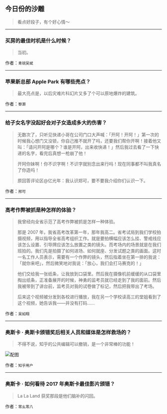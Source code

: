 ## 今日份的沙雕

> 看点好段子，有个好心情～


 
---

### 买房的最佳时机是什么时候？

> 当初。


作者：`青锐吴斌`

---

### 苹果新总部 Apple Park 有哪些亮点？

> 最大亮点是，以后灾难片科幻片又多了个可以原地爆炸的建筑。


作者：`黎灏`

---

### 给子女名字没起好会对子女造成多大的伤害？

> 无数次了，只听见快递小哥在公司门口大声喊：「开阿！开阿！」第一次的时候我心想门又没锁，你自己推不就开了吗，还要我们帮你开啊！接着他又叫：「请问开阿是哪个？谁是开阿，出来收快递！」然后我过去看了一下快递的名字，看完后真想一枪崩了他！
> 
> 开阿你妹啊！你不识字啊！不识字就别念出来行吗！现在同事都不叫我真名了你造吗！
> 
> 原回答评论区@亿光年：我认识郑可，要不要我介绍你们认识一下。


作者：`邢可`

---

### 高考作弊被抓是种怎样的体验？

> 我曾经向全省示范了高考作弊被抓是怎样一种体验。
> 
> 那是 2007 年，我省高考改革第一年，那年我高二。省考试局到我们学校拍摄视频，用以指导全省高考组织工作。就是要拍横幅应该怎么挂、警戒线应该怎么设置、引导牌应该怎么放置之类的镜头。而考场内的场景就是在我们班拍的。我们先是拍摄了如何进场、如何就座、分发试题之类的画面。这时一名工作人员表示，需要有一个作弊的镜头，然后指着坐在第一排的我说：「就你来吧」，然后微笑地对我说：「放心，我们会打马赛克的！」
> 
> 他们交给我一张纸条，让我放到口袋里。然后我在摄像机前缓缓的从口袋里掏出纸条，正准备展开的时候，神勇的监考员就已经走到了我的面前。然后我被带到了讲台前，监考员对我的试卷做了标记，然后把我带出了考场。
> 
> 后来这个视频被分发到各校进行播放，我在另一个学校读高三的堂姐看到了这个视频，她告诉我——并没有打码……


作者：`吴如翔`

---

### 奥斯卡 · 奥斯卡颁错奖后相关人员和媒体是怎样救场的？

> 不得不说，知乎的公共编辑可以撤销，是一个非常棒的功能！



![配图](http://pic1.zhimg.com/70/v2-a16bcbb365b0cbcdde9a4cc8c70caffc_b.jpg)


作者：`知乎用户`

---

### 奥斯卡 · 如何看待 2017 年奥斯卡最佳影片颁错？

> La La Land 获奖那段是他们脑补的闪回。


作者：`零幺零八`